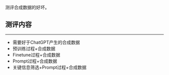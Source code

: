 测评合成数据的好坏。

## 测评内容
---
- 需要好于ChatGPT产生的合成数据
- 预训练过程+合成数据
- Finetune过程+合成数据
- Prompt过程+合成数据
- 关键信息筛选+Prompt过程+合成数据